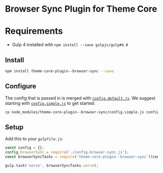 # Browser Sync Plugin for Theme Core

# Requirements

- Gulp 4 installed with `npm install --save gulpjs/gulp#4.0`

## Install

```bash
npm install theme-core-plugin--browser-sync --save
```

## Configure

The config that is passed in is merged with [`config.default.js`](config.default.js). We suggest starting with [`config.simple.js`](config.simple.js) to get started:

```bash
cp node_modules/theme-core-plugin--browser-sync/config.simple.js config.browser-sync.js
```

## Setup

Add this to your `gulpfile.js`:

```js
const config = {};
config.browserSync = require('./config.browser-sync.js');
const browserSyncTasks = require('theme-core-plugin--browser-sync')(config.browserSync);

gulp.task('serve', browserSyncTasks.serve);
```
